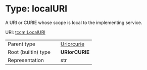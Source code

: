 
# Type: localURI


A URI or CURIE whose scope is local to the implementing service.

URI: [tccm:LocalURI](https://hotecosystem.org/tccm/LocalURI)

|  |  |  |
| --- | --- | --- |
| Parent type | | [Uriorcurie](types/Uriorcurie.md) |
| Root (builtin) type | | **URIorCURIE** |
| Representation | | str |
